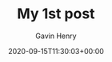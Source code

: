 ---
title: "My 1st post"
date: 2020-09-15T11:30:03+00:00
# weight: 1
# aliases: ["/first"]
tags: ["first"]
categories: ["first"]
author: "Gavin Henry"
# author: ["Me", "You"] # multiple authors
showToc: true
TocOpen: false
draft: false
hidemeta: false
comments: true
description: "Desc Text."
canonicalURL: "https://canonical.url/to/page"
disableHLJS: true # to disable highlightjs
disableShare: false
disableHLJS: false
hideSummary: false
searchHidden: false
ShowReadingTime: true
ShowBreadCrumbs: true
ShowPostNavLinks: true
ShowWordCount: true
ShowRssButtonInSectionTermList: true
UseHugoToc: true
cover:
    image: "https://pbs.twimg.com/profile_images/1566092118086516736/CAbU48Qt_400x400.jpg" # image path/url
    alt: "Gavin Henry" # alt text
    caption: "Gavin Henry's Blog" # display caption under cover
    relative: false # when using page bundles set this to true
    hidden: true # only hide on current single page
editPost:
    URL: "https://github.com/ghenry/blog/blob/master/content"
    Text: "Suggest Changes" # edit text
    appendFilePath: true # to append file path to Edit link
---
